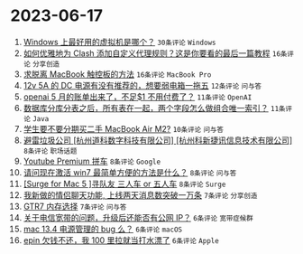 # 2023-06-17

1. [Windows 上最好用的虚拟机是哪个？](https://www.v2ex.com/t/949474) `30条评论` `Windows`
1. [如何优雅地为 Clash 添加自定义代理规则？这是你要看的最后一篇教程](https://www.v2ex.com/t/949462) `16条评论` `分享创造`
1. [求脱离 MacBook 触控板的方法](https://www.v2ex.com/t/949456) `16条评论` `MacBook Pro`
1. [12v 5A 的 DC 电源有没有推荐的，想要弱电箱一拖五](https://www.v2ex.com/t/949466) `12条评论` `问与答`
1. [openai 5 月的账单出来了，不足$1 不用付费了？](https://www.v2ex.com/t/949479) `11条评论` `OpenAI`
1. [数据库分库分表之后，所有表在一起，两个字段怎么做组合唯一索引？](https://www.v2ex.com/t/949463) `11条评论` `Java`
1. [学生要不要分期买二手 MacBook Air M2?](https://www.v2ex.com/t/949510) `10条评论` `问与答`
1. [避雷垃圾公司 [杭州道科数字科技有限公司] [杭州科新捷讯信息技术有限公司]](https://www.v2ex.com/t/949473) `8条评论` `职场话题`
1. [Youtube Premium 拼车](https://www.v2ex.com/t/949481) `8条评论` `Google`
1. [请问现在激活 win7 最简单方便的方法是什么？](https://www.v2ex.com/t/949465) `8条评论` `问与答`
1. [[Surge for Mac 5 ]寻队友 三人车 or 五人车](https://www.v2ex.com/t/949453) `8条评论` `Surge`
1. [我新做的情侣聊天功能, 上线两天消息数突破一万条](https://www.v2ex.com/t/949497) `7条评论` `分享创造`
1. [GTR7 内存选择](https://www.v2ex.com/t/949458) `7条评论` `问与答`
1. [关于电信宽带的问题，升级后还能否有公网 IP？](https://www.v2ex.com/t/949464) `6条评论` `宽带症候群`
1. [mac 13.4 电源管理的 bug 么？](https://www.v2ex.com/t/949461) `6条评论` `macOS`
1. [epin 欠钱不还，我 100 里拉就当打水漂了](https://www.v2ex.com/t/949457) `6条评论` `Apple`
